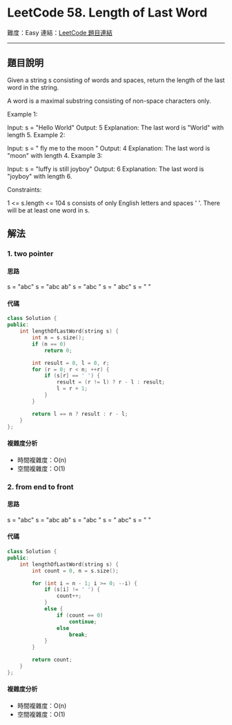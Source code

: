# LeetCode 58. Length of Last Word

難度：Easy
連結：[LeetCode 題目連結](https://leetcode.com/problems/length-of-last-word/description/)

---

## 題目說明
    
Given a string s consisting of words and spaces, return the length of the last word in the string.

A word is a maximal substring consisting of non-space characters only.

 

Example 1:

Input: s = "Hello World"
Output: 5
Explanation: The last word is "World" with length 5.
Example 2:

Input: s = "   fly me   to   the moon  "
Output: 4
Explanation: The last word is "moon" with length 4.
Example 3:

Input: s = "luffy is still joyboy"
Output: 6
Explanation: The last word is "joyboy" with length 6.
 

Constraints:

1 <= s.length <= 104
s consists of only English letters and spaces ' '.
There will be at least one word in s.

## 解法
### 1. two pointer
#### 思路

s = "abc"
s = "abc ab"
s = "abc "
s = " abc"
s = " "

#### 代碼
```c++
class Solution {
public:
    int lengthOfLastWord(string s) {
        int n = s.size();
        if (n == 0)
            return 0;

        int result = 0, l = 0, r;
        for (r = 0; r < n; ++r) {
            if (s[r] == ' ') {
                result = (r != l) ? r - l : result;
                l = r + 1;
            }
        }

        return l == n ? result : r - l;
    }
};
```

#### 複雜度分析

- 時間複雜度：O(n)
- 空間複雜度：O(1)

### 2. from end to front
#### 思路

s = "abc"
s = "abc ab"
s = "abc "
s = " abc"
s = " "

#### 代碼
```c++
class Solution {
public:
    int lengthOfLastWord(string s) {
        int count = 0, n = s.size();

        for (int i = n - 1; i >= 0; --i) {
            if (s[i] != ' ') {
                count++;
            }
            else {
                if (count == 0)
                    continue;
                else
                    break;
            }
        }

        return count;
    }
};
```

#### 複雜度分析

- 時間複雜度：O(n)
- 空間複雜度：O(1)
